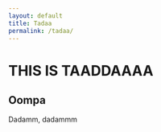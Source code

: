 ```yaml
---
layout: default
title: Tadaa
permalink: /tadaa/
---
```


# THIS IS TAADDAAAA

## Oompa


Dadamm, dadammm
